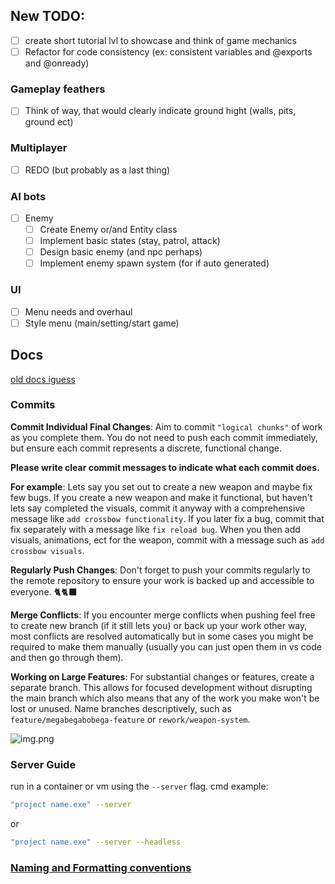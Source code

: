 ## New TODO:

- [ ] create short tutorial lvl to showcase and think of game mechanics
- [ ] Refactor for code consistency (ex: consistent variables and @exports and @onready)

### Gameplay feathers

- [ ] Think of way, that would clearly indicate ground hight (walls, pits, ground ect)

### Multiplayer

- [ ] REDO (but probably as a last thing)

### AI bots

- [ ] Enemy
  - [ ] Create Enemy or/and Entity class
  - [ ] Implement basic states (stay, patrol, attack)
  - [ ] Design basic enemy (and npc perhaps)
  - [ ] Implement enemy spawn system (for if auto generated)

### UI

- [ ] Menu needs and overhaul
- [ ] Style menu (main/setting/start game)

## Docs

[old docs iguess](https://www.notion.so)

### Commits

**Commit Individual Final Changes**: Aim to commit `"logical chunks"` of work as you complete them. You do not need to push each commit immediately, but ensure each commit represents a discrete, functional change.

**Please write clear commit messages to indicate what each commit does.**

**For example**:
Lets say you set out to create a new weapon and maybe fix few bugs. If you create a new weapon and make it functional, but haven't lets say completed the visuals, commit it anyway with a comprehensive message like `add crossbow functionality`.
If you later fix a bug, commit that fix separately with a message like `fix reload bug`.
When you then add visuals, animations, ect for the weapon, commit with a message such as `add crossbow visuals`.

**Regularly Push Changes**: Don't forget to push your commits regularly to the remote repository to ensure your work is backed up and accessible to everyone. 🐈🐈‍⬛

**Merge Conflicts**: If you encounter merge conflicts when pushing feel free to create new branch (if it still lets you)
or back up your work other way, most conflicts are resolved automatically but in some cases you might be required to make them manually (usually you can just open them in vs code and then go through them).

**Working on Large Features**: For substantial changes or features, create a separate branch. This allows for focused development without disrupting the main branch which also means that any of the work you make won't be lost or unused. Name branches descriptively, such as `feature/megabegabobega-feature` or `rework/weapon-system`.

![img.png](img.png)

### Server Guide

run in a container or vm using the `--server` flag. cmd example:

```bash
"project name.exe" --server
```

or

```bash
"project name.exe" --server --headless
```

### [Naming and Formatting conventions](https://docs.godotengine.org/en/stable/tutorials/scripting/gdscript/gdscript_styleguide.html)
